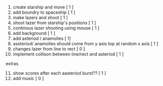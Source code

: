 1) create starship and move [ 1 ]
2) add boundry to spaceship [ 1 ]
3) make lazers and shoot [ 1 ]
4) shoot lazer from starship's positions [ 1 ]
5) continous lazer shooting using mouse [ 1 ]
6) add background [ 1 ]
7) add asteriod / anamolies [ 1]
8) assteriod/ anamolies should come from y axis top at random x axis [ 1 ]
9) changes lazer from line to rect [ 0 ]
10) implement collison between line/rect and asteriod [ 1 ]

extras

11) show scores after each aasteriod burst?? [ 1 ]
12) add music [ 0 ]  
 
